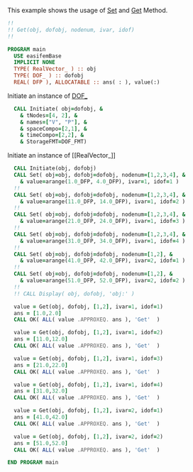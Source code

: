 This example shows the usage of  [Set](Set.md)  and [Get](Get.md) Method.

```fortran
!!
!! Get(obj, dofobj, nodenum, ivar, idof)
!!
```

```fortran
PROGRAM main
  USE easifemBase
  IMPLICIT NONE
  TYPE( RealVector_ ) :: obj
  TYPE( DOF_ ) :: dofobj
  REAL( DFP ), ALLOCATABLE :: ans( : ), value(:)
```

Initiate an instance of [DOF_](../DOF/DOF_.md) 

```fortran
  CALL Initiate( obj=dofobj, &
    & tNodes=[4, 2], &
    & names=["V", "P"], &
    & spaceCompo=[2,1], &
    & timeCompo=[2,2], &
    & StorageFMT=DOF_FMT)
```

Initiate an instance of [[RealVector_]]

```fortran
  CALL Initiate(obj, dofobj)
  CALL Set( obj=obj, dofobj=dofobj, nodenum=[1,2,3,4], &
    & value=arange(1.0_DFP, 4.0_DFP), ivar=1, idof=1 )
  !!
  CALL Set( obj=obj, dofobj=dofobj, nodenum=[1,2,3,4], &
    & value=arange(11.0_DFP, 14.0_DFP), ivar=1, idof=2 )
  !!
  CALL Set( obj=obj, dofobj=dofobj, nodenum=[1,2,3,4], &
    & value=arange(21.0_DFP, 24.0_DFP), ivar=1, idof=3 )
  !!
  CALL Set( obj=obj, dofobj=dofobj, nodenum=[1,2,3,4], &
    & value=arange(31.0_DFP, 34.0_DFP), ivar=1, idof=4 )
  !!
  CALL Set( obj=obj, dofobj=dofobj, nodenum=[1,2], &
    & value=arange(41.0_DFP, 42.0_DFP), ivar=2, idof=1 )
  !!
  CALL Set( obj=obj, dofobj=dofobj, nodenum=[1,2], &
    & value=arange(51.0_DFP, 52.0_DFP), ivar=2, idof=2 )
  !!
  !! CALL Display( obj, dofobj, 'obj:' )
```

```fortran
  value = Get(obj, dofobj, [1,2], ivar=1, idof=1)
  ans = [1.0,2.0]
  CALL OK( ALL( value .APPROXEQ. ans ), 'Get'  )
```

```fortran
  value = Get(obj, dofobj, [1,2], ivar=1, idof=2)
  ans = [11.0,12.0]
  CALL OK( ALL( value .APPROXEQ. ans ), 'Get'  )
```

```fortran
  value = Get(obj, dofobj, [1,2], ivar=1, idof=3)
  ans = [21.0,22.0]
  CALL OK( ALL( value .APPROXEQ. ans ), 'Get'  )
```

```fortran
  value = Get(obj, dofobj, [1,2], ivar=1, idof=4)
  ans = [31.0,32.0]
  CALL OK( ALL( value .APPROXEQ. ans ), 'Get'  )
```

```fortran
  value = Get(obj, dofobj, [1,2], ivar=2, idof=1)
  ans = [41.0,42.0]
  CALL OK( ALL( value .APPROXEQ. ans ), 'Get'  )
```

```fortran
  value = Get(obj, dofobj, [1,2], ivar=2, idof=2)
  ans = [51.0,52.0]
  CALL OK( ALL( value .APPROXEQ. ans ), 'Get'  )
```

```fortran
END PROGRAM main
```
